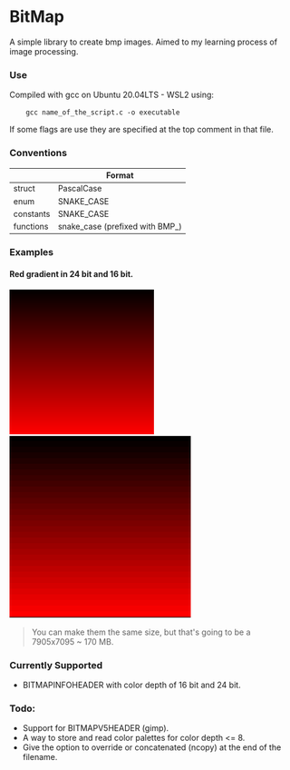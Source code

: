 # BitMap
A simple library to create bmp images. Aimed to my learning process of image processing.

### Use
Compiled with gcc on Ubuntu 20.04LTS - WSL2 using:
```shell
    gcc name_of_the_script.c -o executable
```
If some flags are use they are specified at the top comment in that file.

### Conventions
||Format|
|---|---|
|struct|PascalCase|
|enum|SNAKE_CASE|
|constants|SNAKE_CASE|
|functions|snake_case (prefixed with BMP_)|


### Examples
#### Red gradient in 24 bit and 16 bit.
![red_gradient_24bit_BITMAPINFOHEADER](playground/red_gradient24.bmp)
![red_gradient_16bit_BITMAPINFOHEADER](playground/red_gradient16.bmp)

> You can make them the same size, but that's going to be a 7905x7095 ~ 170 MB.

### Currently Supported
* BITMAPINFOHEADER with color depth of 16 bit and 24 bit.

### Todo:
* Support for BITMAPV5HEADER (gimp).
* A way to store and read color palettes for color depth <= 8.
* Give the option to override or concatenated (ncopy) 
  at the end of the filename.
